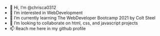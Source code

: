 - 👋 Hi, I’m @chrisca0312
- 👀 I’m interested in WebDevelopment
- 🌱 I’m currently learning The WebDeveloper Bootcamp 2021 by Colt Steel
- 💞️ I’m looking to collaborate on html, css, and javascript projects
- 📫 Reach me here in my github profile

<!---
chrisca0312/chrisca0312 is a ✨ special ✨ repository because its `README.md` (this file) appears on your GitHub profile.
You can click the Preview link to take a look at your changes.
--->
